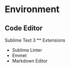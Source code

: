 Environment
==
## Code Editor
Sublime Text 3
** Extensions
- Sublime Linter
- Emmet
- Markdown Editor

